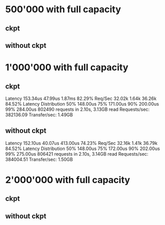 # 500'000 with full capacity

## ckpt

## without ckpt


# 1'000'000 with full capacity

## ckpt

Latency   153.34us   47.99us   1.87ms   82.29%
    Req/Sec    32.02k     1.64k   36.26k    84.52%
  Latency Distribution
     50%  148.00us
     75%  171.00us
     90%  200.00us
     99%  284.00us
  802490 requests in 2.10s, 3.13GB read
Requests/sec: 382136.09
Transfer/sec:      1.49GB


## without ckpt

 Latency   152.10us   40.07us 413.00us   74.23%
    Req/Sec    32.16k     1.41k   36.79k    84.52%
  Latency Distribution
     50%  148.00us
     75%  172.00us
     90%  202.00us
     99%  275.00us
  806421 requests in 2.10s, 3.14GB read
Requests/sec: 384004.51
Transfer/sec:      1.50GB

# 2'000'000 with full capacity

## ckpt

## without ckpt


